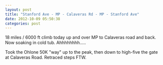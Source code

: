 ```yaml
---
layout: post
title: "Stanford Ave - MP - Calaveras Rd - MP - Stanford Ave"
date: 2012-10-09 05:50:38
categories: post
---
```

18 miles / 6000 ft climb today up and over MP to Calaveras road and back. Now soaking in cold tub. Ahhhhhhhh.....

Took the Ohlone 50K "way" up to the peak, then down to high-five the gate at Calaveras Road.  Retraced steps FTW.
